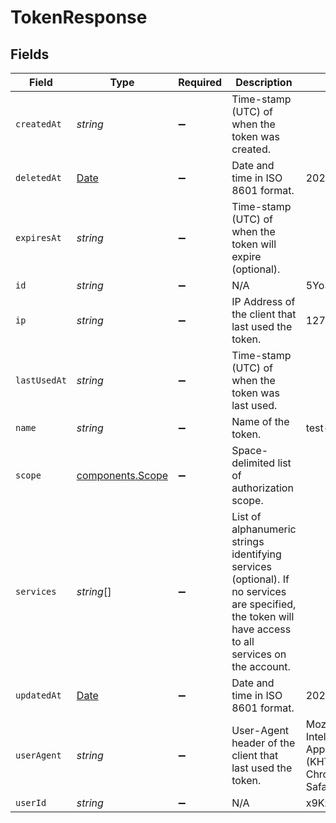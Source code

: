 # TokenResponse


## Fields

| Field                                                                                                                                                   | Type                                                                                                                                                    | Required                                                                                                                                                | Description                                                                                                                                             | Example                                                                                                                                                 |
| ------------------------------------------------------------------------------------------------------------------------------------------------------- | ------------------------------------------------------------------------------------------------------------------------------------------------------- | ------------------------------------------------------------------------------------------------------------------------------------------------------- | ------------------------------------------------------------------------------------------------------------------------------------------------------- | ------------------------------------------------------------------------------------------------------------------------------------------------------- |
| `createdAt`                                                                                                                                             | *string*                                                                                                                                                | :heavy_minus_sign:                                                                                                                                      | Time-stamp (UTC) of when the token was created.                                                                                                         |                                                                                                                                                         |
| `deletedAt`                                                                                                                                             | [Date](https://developer.mozilla.org/en-US/docs/Web/JavaScript/Reference/Global_Objects/Date)                                                           | :heavy_minus_sign:                                                                                                                                      | Date and time in ISO 8601 format.                                                                                                                       | 2020-04-09T18:14:30Z                                                                                                                                    |
| `expiresAt`                                                                                                                                             | *string*                                                                                                                                                | :heavy_minus_sign:                                                                                                                                      | Time-stamp (UTC) of when the token will expire (optional).                                                                                              |                                                                                                                                                         |
| `id`                                                                                                                                                    | *string*                                                                                                                                                | :heavy_minus_sign:                                                                                                                                      | N/A                                                                                                                                                     | 5Yo3XXnrQpjc20u0ybrf2g                                                                                                                                  |
| `ip`                                                                                                                                                    | *string*                                                                                                                                                | :heavy_minus_sign:                                                                                                                                      | IP Address of the client that last used the token.                                                                                                      | 127.17.202.173                                                                                                                                          |
| `lastUsedAt`                                                                                                                                            | *string*                                                                                                                                                | :heavy_minus_sign:                                                                                                                                      | Time-stamp (UTC) of when the token was last used.                                                                                                       |                                                                                                                                                         |
| `name`                                                                                                                                                  | *string*                                                                                                                                                | :heavy_minus_sign:                                                                                                                                      | Name of the token.                                                                                                                                      | test-token                                                                                                                                              |
| `scope`                                                                                                                                                 | [components.Scope](../../models/shared/scope.md)                                                                                                        | :heavy_minus_sign:                                                                                                                                      | Space-delimited list of authorization scope.                                                                                                            |                                                                                                                                                         |
| `services`                                                                                                                                              | *string*[]                                                                                                                                              | :heavy_minus_sign:                                                                                                                                      | List of alphanumeric strings identifying services (optional). If no services are specified, the token will have access to all services on the account.<br/> |                                                                                                                                                         |
| `updatedAt`                                                                                                                                             | [Date](https://developer.mozilla.org/en-US/docs/Web/JavaScript/Reference/Global_Objects/Date)                                                           | :heavy_minus_sign:                                                                                                                                      | Date and time in ISO 8601 format.                                                                                                                       | 2020-04-09T18:14:30Z                                                                                                                                    |
| `userAgent`                                                                                                                                             | *string*                                                                                                                                                | :heavy_minus_sign:                                                                                                                                      | User-Agent header of the client that last used the token.                                                                                               | Mozilla/5.0 (Macintosh; Intel Mac OS X 10_12_3) AppleWebKit/537.36 (KHTML, like Gecko) Chrome/56.0.2924.87 Safari/537.36                                |
| `userId`                                                                                                                                                | *string*                                                                                                                                                | :heavy_minus_sign:                                                                                                                                      | N/A                                                                                                                                                     | x9KzsrACXZv8tPwlEDsKb6                                                                                                                                  |